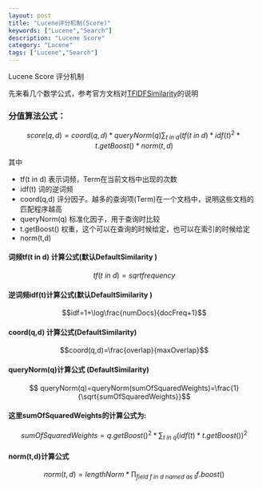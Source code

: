 ```yaml
---
layout: post
title: "Lucene评分机制(Score)"
keywords: ["Lucene","Search"]
description: "Lucene Score"
category: "Lucene"
tags: ["Lucene","Search"]
---
```

Lucene Score 评分机制

先来看几个数学公式，参考官方文档对[TFIDFSimilarity](http://lucene.apache.org/core/5_3_0/core/org/apache/lucene/search/similarities/TFIDFSimilarity.html)的说明

### 分值算法公式：

$$score(q,d)=coord(q,d)*queryNorm(q)\sum_{t\ in\ d }(tf( t\ in\ d )*idf(t)^2*t.getBoost()*norm(t,d)$$

其中

* tf(t in d) 表示词频，Term在当前文档中出现的次数
* idf(t) 词的逆词频
* coord(q,d) 评分因子。越多的查询项(Term)在一个文档中，说明这些文档的匹配程序越高
* queryNorm(q) 标准化因子，用于查询时比较
* t.getBoost() 权重，这个可以在查询的时候给定，也可以在索引的时候给定
* norm(t,d)

#### 词频tf(t in d) 计算公式(默认DefaultSimilarity )

$$tf(t\ in\ d )=sqrt{frequency}$$

#### 逆词频idf(t)计算公式(默认DefaultSimilarity )

$$idf=1+\log\frac{numDocs}{docFreq+1}$$

#### coord(q,d) 计算公式(DefaultSimilarity)

$$coord(q,d)=\frac{overlap}{maxOverlap}$$

#### queryNorm(q)计算公式 (DefaultSimilarity)

$$ queryNorm(q)=queryNorm(sumOfSquaredWeights)=\frac{1}{\sqrt{sumOfSquaredWeights}}$$

#### 这里sumOfSquaredWeights的计算公式为:

$$sumOfSquaredWeights= q.getBoost() ^2*\sum_{t\ in\ q}{(idf(t)* t.getBoost())^2}$$

#### norm(t,d)计算公式

$$norm(t,d)= lengthNorm*\prod_{field\ f\ in\ d\ named\ as\ t}f.boost() $$



